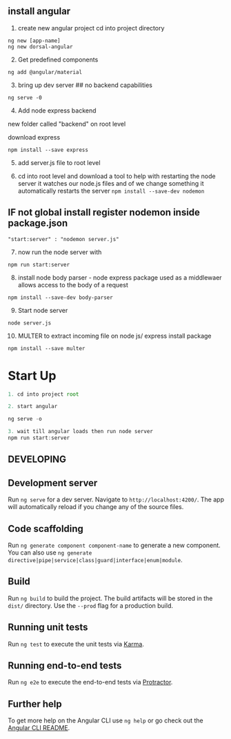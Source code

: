 ## install angular
1. create new angular project
cd into project directory

```
ng new [app-name]
ng new dorsal-angular
```

2.  Get predefined components
```
ng add @angular/material
```

3. bring up dev server ## no backend capabilities
```
ng serve -0
```

4.  Add node express backend

new folder called "backend" on root level

download express
```
npm install --save express
```

5. add server.js file to root level


6. cd into root level and download a tool to help with restarting the node server
 it watches our node.js files and of we change something it automatically restarts the server
```npm install --save-dev nodemon```

## IF not global install  register nodemon inside package.json
```
"start:server" : "nodemon server.js"
```

7. now run the node server with
```
npm run start:server
```

8. install node body parser - node express package used as a middlewaer allows access to the body of a request
```
npm install --save-dev body-parser
```


9. Start node server
```
node server.js
```

10. MULTER to extract incoming file on node js/ express install package
```
npm install --save multer
```


# Start Up
``` javascript
1. cd into project root

2. start angular

ng serve -o

3. wait till angular loads then run node server
npm run start:server
```

## DEVELOPING

## Development server

Run `ng serve` for a dev server. Navigate to `http://localhost:4200/`. The app will automatically reload if you change any of the source files.

## Code scaffolding

Run `ng generate component component-name` to generate a new component. You can also use `ng generate directive|pipe|service|class|guard|interface|enum|module`.

## Build

Run `ng build` to build the project. The build artifacts will be stored in the `dist/` directory. Use the `--prod` flag for a production build.

## Running unit tests

Run `ng test` to execute the unit tests via [Karma](https://karma-runner.github.io).

## Running end-to-end tests

Run `ng e2e` to execute the end-to-end tests via [Protractor](http://www.protractortest.org/).

## Further help

To get more help on the Angular CLI use `ng help` or go check out the [Angular CLI README](https://github.com/angular/angular-cli/blob/master/README.md).
